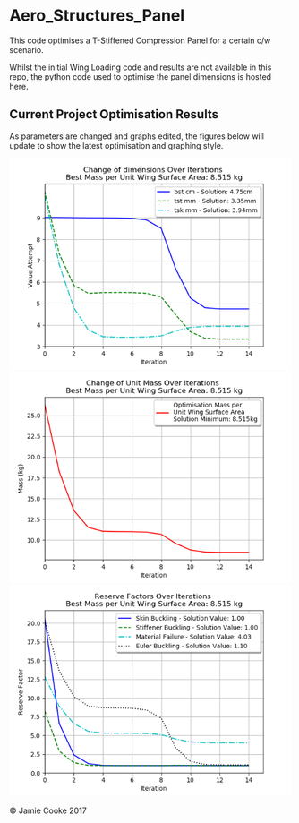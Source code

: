 # Aero_Structures_Panel
This code optimises a T-Stiffened Compression Panel for a certain c/w scenario. 

Whilst the initial Wing Loading code and results are not available in this repo, the python code used to optimise the panel dimensions is hosted here.



## Current Project Optimisation Results
As parameters are changed and graphs edited, the figures below will update to show the latest optimisation and graphing style.


![Dimensions Optimisation](dimensions.png?raw=true "Example Optimisation")
![Mass Optimisation](mass.png?raw=true "Example Optimisation")
![Reserve Factors](rsf.png?raw=true "Example Optimisation")

&copy; Jamie Cooke 2017
